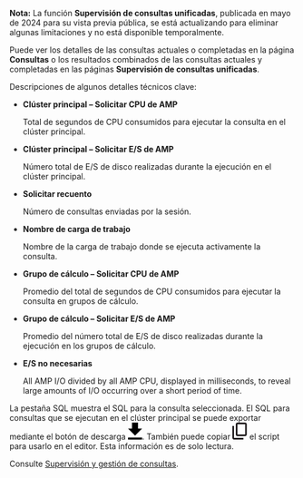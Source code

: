 **Nota:** La función **Supervisión de consultas unificadas**, publicada en mayo de 2024 para su vista previa pública, se está actualizando para eliminar algunas limitaciones y no está disponible temporalmente.

Puede ver los detalles de las consultas actuales o completadas en la página **Consultas** o los resultados combinados de las consultas actuales y completadas en las páginas **Supervisión de consultas unificadas**.

Descripciones de algunos detalles técnicos clave:

-   **Clúster principal – Solicitar CPU de AMP**

    Total de segundos de CPU consumidos para ejecutar la consulta en el clúster principal.

-   **Clúster principal – Solicitar E/S de AMP**

    Número total de E/S de disco realizadas durante la ejecución en el clúster principal.

-   **Solicitar recuento**

    Número de consultas enviadas por la sesión.

-   **Nombre de carga de trabajo**

    Nombre de la carga de trabajo donde se ejecuta activamente la consulta.

-   **Grupo de cálculo – Solicitar CPU de AMP**

    Promedio del total de segundos de CPU consumidos para ejecutar la consulta en grupos de cálculo.

-   **Grupo de cálculo – Solicitar E/S de AMP**

    Promedio del número total de E/S de disco realizadas durante la ejecución en los grupos de cálculo.

-   **E/S no necesarias**

    All AMP I/O divided by all AMP CPU, displayed in milliseconds, to reveal large amounts of I/O occurring over a short period of time.

La pestaña SQL muestra el SQL para la consulta seleccionada. El SQL para consultas que se ejecutan en el clúster principal se puede exportar mediante el botón de descarga ![Download icon](Images/qie1590719586762.svg). También puede copiar ![Copy icon](Images/age1724955764928.svg) el script para usarlo en el editor. Esta información es de solo lectura.

Consulte [Supervisión y gestión de consultas](https://docs.teradata.com/access/sources/dita/topic?dita:topicPath=jno1704723425644.dita&utm_source=console&utm_medium=iph).
